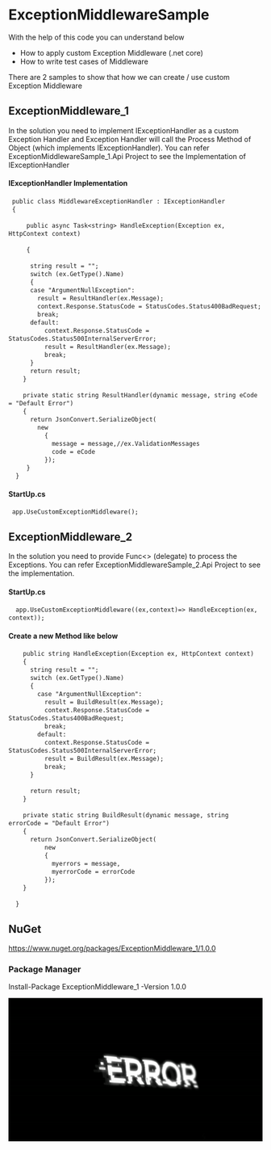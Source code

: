 # ExceptionMiddlewareSample
With the help of this code you can understand below
- How to apply custom Exception Middleware (.net core) 
- How to write test cases of Middleware

There are 2 samples to show that how we can create / use custom Exception Middleware

## ExceptionMiddleware_1
In the solution  you need to implement IExceptionHandler as a custom Exception Handler and Exception Handler will call the Process Method of Object (which implements IExceptionHandler).
You can refer ExceptionMiddlewareSample_1.Api Project to see the Implementation of IExceptionHandler

#### IExceptionHandler Implementation

```
 public class MiddlewareExceptionHandler : IExceptionHandler
 {
     
     public async Task<string> HandleException(Exception ex, HttpContext context)
     
     {
  
      string result = "";
      switch (ex.GetType().Name)
      {
      case "ArgumentNullException":
        result = ResultHandler(ex.Message);
        context.Response.StatusCode = StatusCodes.Status400BadRequest;
        break;
      default:
          context.Response.StatusCode = StatusCodes.Status500InternalServerError;
          result = ResultHandler(ex.Message);
          break;
      }
      return result;
    }
    
    private static string ResultHandler(dynamic message, string eCode = "Default Error")
    {
      return JsonConvert.SerializeObject(
        new
          {
            message = message,//ex.ValidationMessages
            code = eCode
          });
     }
  }

```

#### StartUp.cs

```
 app.UseCustomExceptionMiddleware();
```

## ExceptionMiddleware_2

In the solution you need to provide Func<> (delegate) to process the Exceptions.
You can refer ExceptionMiddlewareSample_2.Api Project to see the implementation.

#### StartUp.cs

```
  app.UseCustomExceptionMiddleware((ex,context)=> HandleException(ex, context));
```

#### Create a new Method like below

```
    public string HandleException(Exception ex, HttpContext context)
    {
      string result = "";
      switch (ex.GetType().Name)
      {
        case "ArgumentNullException":
          result = BuildResult(ex.Message);
          context.Response.StatusCode = StatusCodes.Status400BadRequest;
          break;
        default:
          context.Response.StatusCode = StatusCodes.Status500InternalServerError;
          result = BuildResult(ex.Message);
          break;
      }

      return result;
    }

    private static string BuildResult(dynamic message, string errorCode = "Default Error")
    {
      return JsonConvert.SerializeObject(
          new
          {
            myerrors = message,
            myerrorCode = errorCode
          });
    }

  }
```

## NuGet
https://www.nuget.org/packages/ExceptionMiddleware_1/1.0.0

### Package Manager
Install-Package ExceptionMiddleware_1 -Version 1.0.0

![](error.gif)
